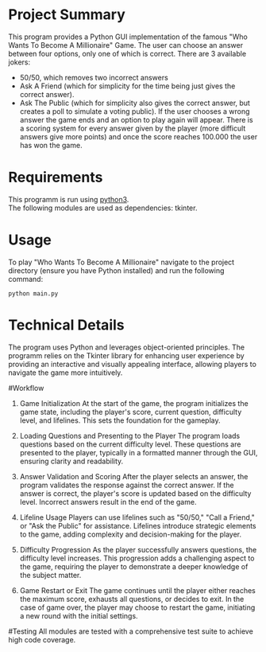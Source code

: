 # Project Summary
This program provides a Python GUI implementation of the famous "Who Wants To Become A Millionaire" Game. The user can choose an answer between four options, only one of which is correct. 
There are 3 available jokers:
- 50/50, which removes two incorrect answers
- Ask A Friend (which for simplicity for the time being just gives the correct answer).
- Ask The Public (which for simplicity also gives the correct answer, but creates a poll to simulate a voting public).
If the user chooses a wrong answer the game ends and an option to play again will appear.
There is a scoring system for every answer given by the player (more difficult answers give more points) and once the score reaches 100.000 the user has won the game.

# Requirements
This programm is run using [python3](https://www.python.org/).  
The following modules are used as dependencies: tkinter.

# Usage
To play "Who Wants To Become A Millionaire" navigate to the project directory (ensure you have Python installed) and run the following command:
```
python main.py 
```

# Technical Details
The program uses Python and leverages object-oriented principles. The programm relies on the Tkinter library for enhancing user experience by providing an interactive and visually appealing interface, allowing players to navigate the game more intuitively.

#Workflow
1. Game Initialization
At the start of the game, the program initializes the game state, including the player's score, current question, difficulty level, and lifelines. This sets the foundation for the gameplay.

2. Loading Questions and Presenting to the Player
The program loads questions based on the current difficulty level. These questions are presented to the player, typically in a formatted manner through the GUI, ensuring clarity and readability.

3. Answer Validation and Scoring
After the player selects an answer, the program validates the response against the correct answer. If the answer is correct, the player's score is updated based on the difficulty level. Incorrect answers result in the end of the game.

4. Lifeline Usage
Players can use lifelines such as "50/50," "Call a Friend," or "Ask the Public" for assistance. Lifelines introduce strategic elements to the game, adding complexity and decision-making for the player.

5. Difficulty Progression
As the player successfully answers questions, the difficulty level increases. This progression adds a challenging aspect to the game, requiring the player to demonstrate a deeper knowledge of the subject matter.

6. Game Restart or Exit
The game continues until the player either reaches the maximum score, exhausts all questions, or decides to exit. In the case of game over, the player may choose to restart the game, initiating a new round with the initial settings.

#Testing
All modules are tested with a comprehensive test suite to achieve high code coverage.
